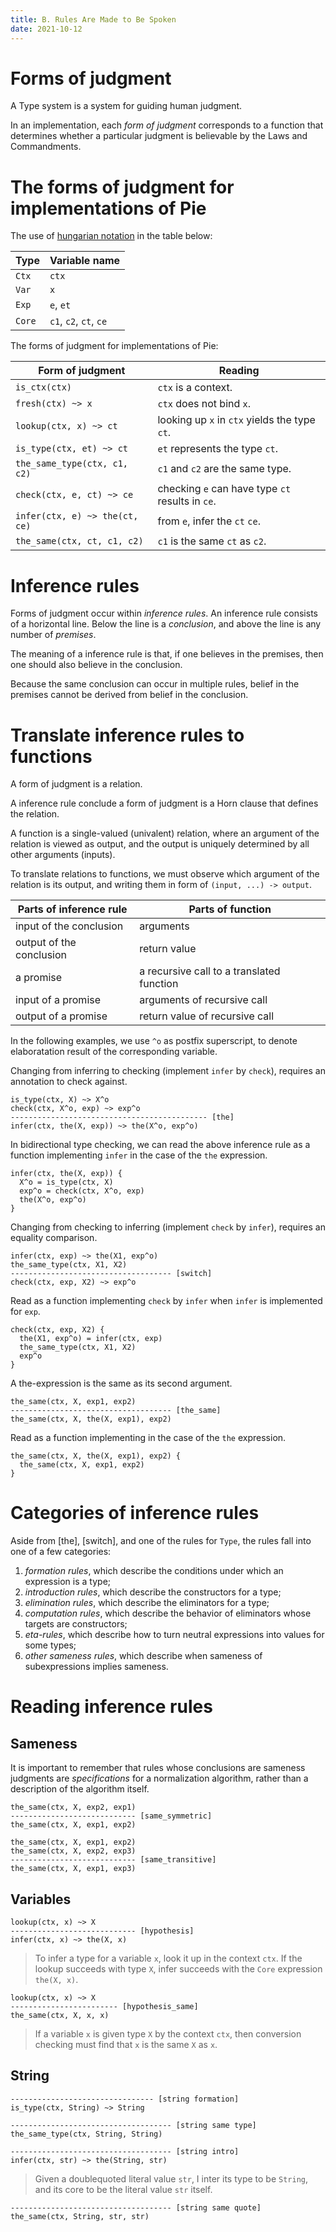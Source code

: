 ```yaml
---
title: B. Rules Are Made to Be Spoken
date: 2021-10-12
---
```


# Forms of judgment

A Type system is a system for guiding human judgment.

In an implementation, each _form of judgment_
corresponds to a function that determines
whether a particular judgment is believable
by the Laws and Commandments.

# The forms of judgment for implementations of Pie

The use of [hungarian notation][] in the table below:

| Type   | Variable name          |
| ------ | ---------------------- |
| `Ctx`  | `ctx`                  |
| `Var`  | `x`                    |
| `Exp`  | `e`, `et`              |
| `Core` | `c1`, `c2`, `ct`, `ce` |

[hungarian notation]: https://en.wikipedia.org/wiki/Hungarian_notation

The forms of judgment for implementations of Pie:

| Form of judgment               | Reading                                          |
| ------------------------------ | ------------------------------------------------ |
| `is_ctx(ctx)`                  | `ctx` is a context.                              |
| `fresh(ctx) ~> x`              | `ctx` does not bind `x`.                         |
| `lookup(ctx, x) ~> ct`         | looking up `x` in `ctx` yields the type `ct`.    |
| `is_type(ctx, et) ~> ct`       | `et` represents the type `ct`.                   |
| `the_same_type(ctx, c1, c2)`   | `c1` and `c2` are the same type.                 |
| `check(ctx, e, ct) ~> ce`      | checking `e` can have type `ct` results in `ce`. |
| `infer(ctx, e) ~> the(ct, ce)` | from `e`, infer the `ct` `ce`.                   |
| `the_same(ctx, ct, c1, c2)`    | `c1` is the same `ct` as `c2`.                   |

# Inference rules

Forms of judgment occur within _inference rules_.
An inference rule consists of a horizontal line.
Below the line is a _conclusion_, and above the line
is any number of _premises_.

The meaning of a inference rule is that,
if one believes in the premises,
then one should also believe in the conclusion.

Because the same conclusion can occur in multiple rules,
belief in the premises cannot be derived from belief in the conclusion.

# Translate inference rules to functions

A form of judgment is a relation.

A inference rule conclude a form of judgment
is a Horn clause that defines the relation.

A function is a single-valued (univalent) relation,
where an argument of the relation is viewed as output,
and the output is uniquely determined by all other arguments (inputs).

To translate relations to functions,
we must observe which argument of the relation is its output,
and writing them in form of `(input, ...) -> output`.

| Parts of inference rule  | Parts of function                         |
| ------------------------ | ----------------------------------------- |
| input of the conclusion  | arguments                                 |
| output of the conclusion | return value                              |
| a promise                | a recursive call to a translated function |
| input of a promise       | arguments of recursive call               |
| output of a promise      | return value of recursive call            |

In the following examples, we use `^o` as postfix superscript,
to denote elaboratation result of the corresponding variable.

Changing from inferring to checking (implement `infer` by `check`),
requires an annotation to check against.

```
is_type(ctx, X) ~> X^o
check(ctx, X^o, exp) ~> exp^o
-------------------------------------------- [the]
infer(ctx, the(X, exp)) ~> the(X^o, exp^o)
```

In bidirectional type checking,
we can read the above inference rule as a function
implementing `infer` in the case of the `the` expression.

```
infer(ctx, the(X, exp)) {
  X^o = is_type(ctx, X)
  exp^o = check(ctx, X^o, exp)
  the(X^o, exp^o)
}
```

Changing from checking to inferring (implement `check` by `infer`),
requires an equality comparison.

```
infer(ctx, exp) ~> the(X1, exp^o)
the_same_type(ctx, X1, X2)
------------------------------------ [switch]
check(ctx, exp, X2) ~> exp^o
```

Read as a function implementing `check` by `infer`
when `infer` is implemented for `exp`.

```
check(ctx, exp, X2) {
  the(X1, exp^o) = infer(ctx, exp)
  the_same_type(ctx, X1, X2)
  exp^o
}
```

A the-expression is the same as its second argument.

```
the_same(ctx, X, exp1, exp2)
------------------------------------ [the_same]
the_same(ctx, X, the(X, exp1), exp2)
```

Read as a function implementing in the case of the `the` expression.

```
the_same(ctx, X, the(X, exp1), exp2) {
  the_same(ctx, X, exp1, exp2)
}
```

# Categories of inference rules

Aside from [the], [switch], and one of the rules for `Type`,
the rules fall into one of a few categories:

1. _formation rules_, which describe the conditions under which an expression is a type;
2. _introduction rules_, which describe the constructors for a type;
3. _elimination rules_, which describe the eliminators for a type;
4. _computation rules_, which describe the behavior of eliminators whose targets are constructors;
5. _eta-rules_, which describe how to turn neutral expressions into values for some types;
6. _other sameness rules_, which describe when sameness of subexpressions implies sameness.

# Reading inference rules

## Sameness

It is important to remember that
rules whose conclusions are sameness judgments
are _specifications_ for a normalization algorithm,
rather than a description of the algorithm itself.

```
the_same(ctx, X, exp2, exp1)
---------------------------- [same_symmetric]
the_same(ctx, X, exp1, exp2)
```

```
the_same(ctx, X, exp1, exp2)
the_same(ctx, X, exp2, exp3)
---------------------------- [same_transitive]
the_same(ctx, X, exp1, exp3)
```

## Variables

```
lookup(ctx, x) ~> X
---------------------------- [hypothesis]
infer(ctx, x) ~> the(X, x)
```

> To infer a type for a variable `x`,
> look it up in the context `ctx`.
> If the lookup succeeds with type `X`,
> infer succeeds with the `Core` expression `the(X, x)`.

```
lookup(ctx, x) ~> X
------------------------ [hypothesis_same]
the_same(ctx, X, x, x)
```

> If a variable `x` is given type `X` by the context `ctx`,
> then conversion checking must find that `x` is the same `X` as `x`.

## String

```
-------------------------------- [string formation]
is_type(ctx, String) ~> String
```

```
------------------------------------ [string same type]
the_same_type(ctx, String, String)
```

```
------------------------------------ [string intro]
infer(ctx, str) ~> the(String, str)
```

> Given a doublequoted literal value `str`,
> I inter its type to be `String`,
> and its core to be the literal value `str` itself.

```
------------------------------------ [string same quote]
the_same(ctx, String, str, str)
```
